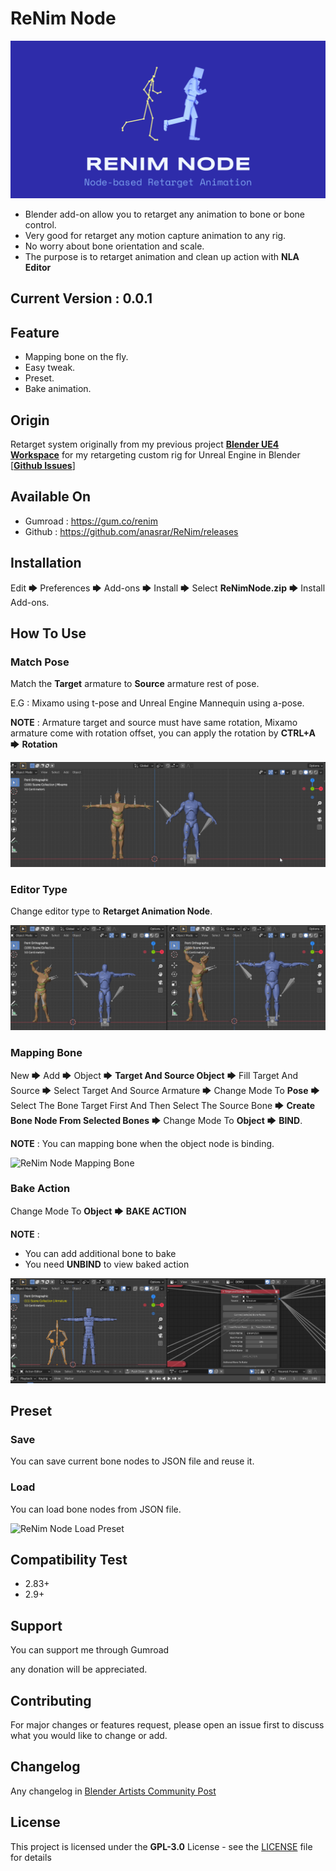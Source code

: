 # ReNim Node

![ReNim Node](doc_assets/banner.png)

- Blender add-on allow you to retarget any animation to bone or bone control.
- Very good for retarget any motion capture animation to any rig.
- No worry about bone orientation and scale.
- The purpose is to retarget animation and clean up action with **NLA Editor**

## Current Version : 0.0.1


## Feature

- Mapping bone on the fly.
- Easy tweak.
- Preset.
- Bake animation.


## Origin

Retarget system originally from my previous project **[Blender UE4 Workspace](https://github.com/anasrar/Blender-UE4-Workspace)** for my retargeting custom rig for Unreal Engine in Blender [**[Github Issues](https://github.com/anasrar/Blender-UE4-Workspace/issues/14#issuecomment-670843204)**]

## Available On

- Gumroad : https://gum.co/renim
- Github : https://github.com/anasrar/ReNim/releases


## Installation

Edit  🡆  Preferences  🡆  Add-ons  🡆  Install  🡆  Select **ReNimNode.zip** 🡆  Install Add-ons.

## How To Use

### Match Pose

Match the **Target** armature to **Source** armature rest of pose.

E.G : Mixamo using  t-pose and Unreal Engine Mannequin using a-pose.

**NOTE** : Armature target and source must have same rotation, Mixamo armature come with rotation offset, you can apply the rotation by **CTRL+A**  🡆  **Rotation**

![ReNim Node Match Pose](doc_assets/matchpose.gif)

### Editor Type

Change editor type to **Retarget Animation Node**.

![ReNim Node Change Editor Type](doc_assets/changeeditortype.gif)

### Mapping Bone

New  🡆  Add  🡆 Object  🡆  **Target And Source Object**  🡆  Fill Target And Source  🡆  Select Target And Source Armature  🡆  Change Mode To **Pose**  🡆  Select The Bone Target First And Then Select The Source Bone 🡆  **Create Bone Node From Selected Bones**  🡆  Change Mode To **Object**  🡆  **BIND**.

**NOTE** : You can mapping bone when the object node is binding.

![ReNim Node Mapping Bone](doc_assets/mappingbone.gif)

### Bake Action

Change Mode To **Object** 🡆 **BAKE ACTION**

**NOTE** :

- You can add additional bone to bake
- You need **UNBIND** to view baked action

![ReNim Node Bake](doc_assets/bake.gif)

## Preset

### Save

You can save current bone nodes to JSON file and reuse it.

### Load

You can load bone nodes from JSON file.

![ReNim Node Load Preset](doc_assets/ori-preset.gif)

## Compatibility Test
- 2.83+
- 2.9+

## Support

You can support me through Gumroad

any donation will be appreciated.

## Contributing

For major changes or features request, please open an issue first to discuss what you would like to change or add.

## Changelog

Any changelog in [Blender Artists Community Post](https://blenderartists.org/t/renim-node-based-retarget-animation/1261958) 

## License

This project is licensed under the **GPL-3.0** License - see the [LICENSE](LICENSE) file for details